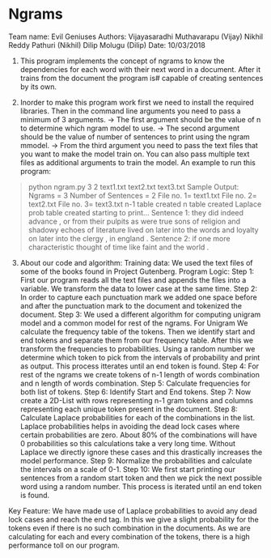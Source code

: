 # Ngrams

 Team name: Evil Geniuses
 Authors:
 Vijayasaradhi Muthavarapu (Vijay)
 Nikhil Reddy Pathuri (Nikhil)
 Dilip Molugu (Dilip)
 Date: 10/03/2018

 1. This program implements the concept of ngrams to know the dependencies for each word with their next word in a document. After it trains from the document the program is# capable of creating sentences by its own.

 2. Inorder to make this program work first we need to install the required libraries. Then in the command line arguments you need to pass a minimum of 3 arguments. 
   -> The first argument should be the value of n to determine which ngram model to use.
   -> The second argument should be the value of number of sentences to print using the ngram mmodel.
   -> From the third argument you need to pass the text files that you want to make the model train on. You can also pass multiple text files as additional arguments to train the model.
 An example to run this program:
 >python ngram.py 3 2 text1.txt text2.txt text3.txt
 Sample Output: 
 Ngrams = 3
 Number of Sentences = 2
 File no. 1= text1.txt
 File no. 2= text2.txt
 File no. 3= text3.txt
 n-1 table created
 n table created
 Laplace prob table created
 starting to print...
 Sentence 1: they did indeed advance , or from their pulpits as were true sons of religion and shadowy echoes of literature lived on later into the words and loyalty on later into the clergy , in england .
 Sentence 2: if one more characteristic thought of time like faint and the world .

 3. About our code and algorithm:
 Training data: We used the text files of some of the books found in Project Gutenberg.
 Program Logic: 
 Step 1: First our program reads all the text files and appends the files into a variable. We transform the data to lower case at the same time.
 Step 2: In order to capture each punctuation mark we added one space before and after the punctuation mark to the document and tokenized the document.
 Step 3: We used a different algorithm for computing unigram model and a common model for rest of the ngrams. For Unigram We calculate the frequency table of the tokens. Then we identify start and end tokens and separate them from our frequency table. After this we transform the frequencies to probabilities. Using a random number we determine which token to pick from the intervals of probability and print as output. This process itterates until an end token is found.
 Step 4: For rest of the ngrams we create tokens of n-1 length of words combination and n length of words combination.
 Step 5: Calculate frequencies for both list of tokens.
 Step 6: Identify Start and End tokens.
 Step 7: Now create a 2D-List with rows representing n-1 gram tokens and columns representing each unique token present in the document.
 Step 8: Calculate Laplace probabilities for each of the combinations in the list. Laplace probabilities helps in avoiding the dead lock cases where certain probabilities are zero. About 80% of the combinations will have 0 probabilities so this calculations take a very long time. Without Laplace we directly ignore these cases and this drastically increases the model performance.
 Step 9: Normalize the probabilities and calculate the intervals on a scale of 0-1.
 Step 10: We first start printing our sentences from a random start token and then we pick the next possible word using a random number. This process is iterated until an end token is found.  

 Key Feature: We have made use of Laplace probabilities to avoid any dead lock cases and reach the end tag. In this we give a slight probability for the tokens even if there is no such combination in the documents. As we are calculating for each and every combination of the tokens, there is a high performance toll on our program.

